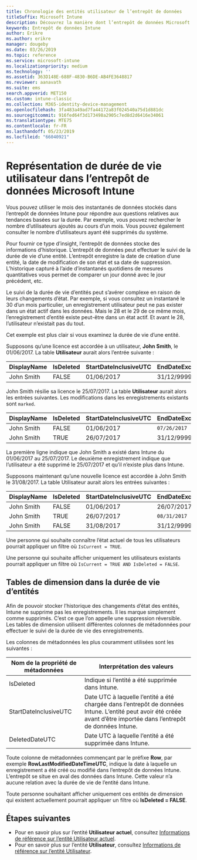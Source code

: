 ```yaml
---
title: Chronologie des entités utilisateur de l’entrepôt de données
titleSuffix: Microsoft Intune
description: Découvrez la manière dont l’entrepôt de données Microsoft Intune représente les utilisateurs sous forme de chronologie.
keywords: Entrepôt de données Intune
author: Erikre
ms.author: erikre
manager: dougeby
ms.date: 03/26/2019
ms.topic: reference
ms.service: microsoft-intune
ms.localizationpriority: medium
ms.technology: ''
ms.assetid: 363D148E-688F-4830-B6DE-AB4FE3648817
ms.reviewer: aanavath
ms.suite: ems
search.appverid: MET150
ms.custom: intune-classic
ms.collection: M365-identity-device-management
ms.openlocfilehash: 3fa483a49ad7fa44172a83f024540a75d1d881dc
ms.sourcegitcommit: 916fed64f3d173498a2905c7ed8d2d6416e34061
ms.translationtype: MTE75
ms.contentlocale: fr-FR
ms.lasthandoff: 05/23/2019
ms.locfileid: "66040921"
---
```

# <a name="user-lifetime-representation-in-the-microsoft-intune-data-warehouse"></a>Représentation de durée de vie utilisateur dans l’entrepôt de données Microsoft Intune

Vous pouvez utiliser le mois des instantanés de données stockés dans l’entrepôt de données Intune pour répondre aux questions relatives aux tendances basées sur la durée. Par exemple, vous pouvez rechercher le nombre d’utilisateurs ajoutés au cours d’un mois. Vous pouvez également consulter le nombre d’utilisateurs ayant été supprimés du système.

Pour fournir ce type d’insight, l’entrepôt de données stocke des informations d’historique. L’entrepôt de données peut effectuer le suivi de la durée de vie d’une entité. L’entrepôt enregistre la date de création d’une entité, la date de modification de son état et sa date de suppression. L’historique capturé à l’aide d’instantanés quotidiens de mesures quantitatives vous permet de comparer un jour donné avec le jour précédent, etc.

Le suivi de la durée de vie d’entités peut s’avérer complexe en raison de leurs changements d’état. Par exemple, si vous consultez un instantané le 30 d’un mois particulier, un enregistrement utilisateur peut ne pas exister dans un état actif dans les données. Mais le 28 et le 29 de ce même mois, l’enregistrement d’entité existe peut-être dans un état actif. Et avant le 28, l’utilisateur n’existait pas du tout.

Cet exemple est plus clair si vous examinez la durée de vie d’une entité.

Supposons qu’une licence est accordée à un utilisateur, **John Smith**, le 01/06/2017. La table **Utilisateur** aurait alors l’entrée suivante : 
 
| DisplayName | IsDeleted | StartDateInclusiveUTC | EndDateExclusiveUTC | IsCurrent 
| -- | -- | -- | -- | -- |
| John Smith | FALSE | 01/06/2017 | 31/12/9999 | TRUE
 
John Smith résilie sa licence le 25/07/2017. La table **Utilisateur** aurait alors les entrées suivantes. Les modifications dans les enregistrements existants sont `marked`. 

| DisplayName | IsDeleted | StartDateInclusiveUTC | EndDateExclusiveUTC | IsCurrent 
| -- | -- | -- | -- | -- |
| John Smith | FALSE | 01/06/2017 | `07/26/2017` | `FALSE` 
| John Smith | TRUE | 26/07/2017 | 31/12/9999 | TRUE 

La première ligne indique que John Smith a existé dans Intune du 01/06/2017 au 25/07/2017. Le deuxième enregistrement indique que l’utilisateur a été supprimé le 25/07/2017 et qu’il n’existe plus dans Intune.

Supposons maintenant qu’une nouvelle licence est accordée à John Smith le 31/08/2017. La table Utilisateur aurait alors les entrées suivantes :
 
| DisplayName | IsDeleted | StartDateInclusiveUTC | EndDateExclusiveUTC | IsCurrent 
| -- | -- | -- | -- | -- |
| John Smith | FALSE | 01/06/2017 | 26/07/2017 | FALSE 
| John Smith | TRUE | 26/07/2017 | `08/31/2017` | `FALSE` 
| John Smith | FALSE | 31/08/2017 | 31/12/9999 | TRUE 
 
Une personne qui souhaite connaître l’état actuel de tous les utilisateurs pourrait appliquer un filtre où `IsCurrent = TRUE`. 
 
Une personne qui souhaite afficher uniquement les utilisateurs existants pourrait appliquer un filtre où `IsCurrent = TRUE AND IsDeleted = FALSE`.

## <a name="dimension-tables-in-the-entity-lifetime"></a>Tables de dimension dans la durée de vie d’entités

Afin de pouvoir stocker l’historique des changements d’état des entités, Intune ne supprime pas les enregistrements. Il les marque simplement comme supprimés. C’est ce que l’on appelle une suppression réversible. Les tables de dimension utilisent différentes colonnes de métadonnées pour effectuer le suivi de la durée de vie des enregistrements. 

Les colonnes de métadonnées les plus couramment utilisées sont les suivantes : 

| Nom de la propriété de métadonnées  | Interprétation des valeurs |
|--|--|
| IsDeleted | Indique si l’entité a été supprimée dans Intune. |
| StartDateInclusiveUTC  | Date UTC à laquelle l’entité a été chargée dans l’entrepôt de données Intune. L’entité peut avoir été créée avant d’être importée dans l’entrepôt de données Intune. |
| DeletedDateUTC  | Date UTC à laquelle l’entité a été supprimée dans Intune. |  

Toute colonne de métadonnées commençant par le préfixe **Row**, par exemple **RowLastModifiedDateTimeUTC**, indique la date à laquelle un enregistrement a été créé ou modifié dans l’entrepôt de données Intune. L’entrepôt se situe en aval des données dans Intune. Cette valeur n’a aucune relation avec la durée de vie de l’entité dans Intune.  
 
Toute personne souhaitant afficher uniquement ces entités de dimension qui existent actuellement pourrait appliquer un filtre où **IsDeleted = FALSE**.

## <a name="next-steps"></a>Étapes suivantes

 - Pour en savoir plus sur l’entité **Utilisateur actuel**, consultez [Informations de référence sur l’entité Utilisateur actuel](reports-ref-current-user.md).
 - Pour en savoir plus sur l’entité **Utilisateur**, consultez [Informations de référence sur l’entité Utilisateur](reports-ref-user.md).
